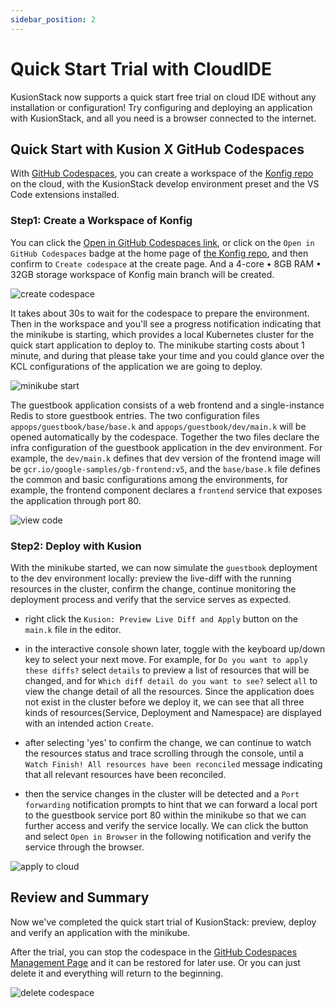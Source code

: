 ```yaml
---
sidebar_position: 2
---
```


# Quick Start Trial with CloudIDE

KusionStack now supports a quick start free trial on cloud IDE without any installation or configuration! Try configuring and deploying an application with KusionStack, and all you need is a browser connected to the internet.

## Quick Start with Kusion X GitHub Codespaces

With [GitHub Codespaces](https://github.com/features/codespaces), you can create a workspace of the [Konfig repo](https://github.com/KusionStack/konfig) on the cloud, with the KusionStack develop environment preset and the VS Code extensions installed.

### Step1: Create a Workspace of Konfig

You can click the [Open in GitHub Codespaces link](https://github.com/codespaces/new?hide_repo_select=true&ref=main&repo=488867056&machine=standardLinux32gb&devcontainer_path=.devcontainer.json), or click on the `Open in GitHub Codespaces` badge at the home page of [the Konfig repo](https://github.com/KusionStack/konfig), and then confirm to `Create codespace` at the create page. And a 4-core • 8GB RAM • 32GB storage workspace of Konfig main branch will be created.

![create codespace](/img/docs/user_docs/getting-started/install/codespaces/create-codespace.gif)

It takes about 30s to wait for the codespace to prepare the environment. Then in the workspace and you'll see a progress notification indicating that the minikube is starting, which provides a local Kubernetes cluster for the quick start application to deploy to. The minikube starting costs about 1 minute, and during that please take your time and you could glance over the KCL configurations of the application we are going to deploy. 

![minikube start](/img/docs/user_docs/getting-started/install/codespaces/minikube-start.gif)

The guestbook application consists of a web frontend and a single-instance Redis to store guestbook entries. The two configuration files `appops/guestbook/base/base.k` and `appops/guestbook/dev/main.k` will be opened automatically by the codespace. Together the two files declare the infra configuration of the guestbook application in the dev environment. For example, the `dev/main.k` defines that dev version of the frontend image will be `gcr.io/google-samples/gb-frontend:v5`, and the `base/base.k` file defines the common and basic configurations among the environments, for example, the frontend component declares a `frontend` service that exposes the application through port 80.

![view code](/img/docs/user_docs/getting-started/install/codespaces/view-code.gif)

### Step2: Deploy with Kusion

With the minikube started, we can now simulate the `guestbook` deployment to the dev environment locally: preview the live-diff with the running resources in the cluster, confirm the change, continue monitoring the deployment process and verify that the service serves as expected.

- right click the `Kusion: Preview Live Diff and Apply` button on the `main.k` file in the editor.

- in the interactive console shown later, toggle with the keyboard up/down key to select your next move. For example, for `Do you want to apply these diffs?` select `details` to preview a list of resources that will be changed, and for `Which diff detail do you want to see?` select `all` to view the change detail of all the resources. Since the application does not exist in the cluster before we deploy it, we can see that all three kinds of resources(Service, Deployment and Namespace) are displayed with an intended action `Create`.

- after selecting 'yes' to confirm the change, we can continue to watch the resources status and trace scrolling through the console, until a `Watch Finish! All resources have been reconciled` message indicating that all relevant resources have been reconciled.

- then the service changes in the cluster will be detected and a `Port forwarding` notification prompts to hint that we can forward a local port to the guestbook service port 80 within the minikube so that we can further access and verify the service locally. We can click the button and select `Open in Browser` in the following notification and verify the service through the browser.

![apply to cloud](/img/docs/user_docs/getting-started/install/codespaces/apply.gif)


## Review and Summary

Now we've completed the quick start trial of KusionStack: preview, deploy and verify an application with the minikube.

After the trial, you can stop the codespace in the [GitHub Codespaces Management Page](https://github.com/codespaces) and it can be restored for later use. Or you can just delete it and everything will return to the beginning.

![delete codespace](/img/docs/user_docs/getting-started/install/codespaces/delete-codespace.gif)
